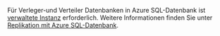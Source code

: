 Für Verleger-und Verteiler Datenbanken in Azure SQL-Datenbank ist [verwaltete Instanz](/azure/sql-database/sql-database-managed-instance) erforderlich. Weitere Informationen finden Sie unter [Replikation mit Azure SQL-Datenbank](/azure/azure-sql/database/replication-to-sql-database).